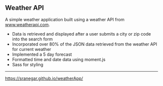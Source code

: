 ## Weather API
A simple weather application built using a weather API from www.weatherapi.com. 

- Data is retrieved and displayed after a user submits a city or zip code into the search form
- Incorporated over 80% of the JSON data retrieved from the weather API for current weather
- Implemented a 5 day forecast 
- Formatted time and date data using moment.js
- Sass for styling

<hr>

 https://sranegar.github.io/weatherApp/
